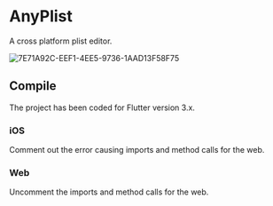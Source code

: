 # AnyPlist

A cross platform plist editor.

![7E71A92C-EEF1-4EE5-9736-1AAD13F58F75](https://user-images.githubusercontent.com/44642574/171173960-d13da925-da5c-4c08-9d04-ef2381c3c7e4.png)

## Compile

The project has been coded for Flutter version 3.x.

### iOS
Comment out the error causing imports and method calls for the web.

### Web
Uncomment the imports and method calls for the web.
